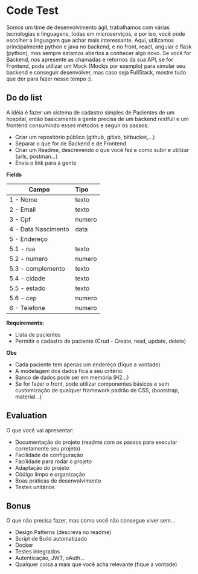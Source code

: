 # Code Test

Somos um time de desenvolvimento ágil, trabalhamos com várias tecnologias e linguagens, todas em microserviços, e por iso, você pode escolher a linguagem que achar mais interessante. Aqui, utilizamos principalmente python e java no backend, e no front, react, angular e flask (python), mas sempre estamos abertos a conhecer algo novo. Se você for Backend, nos apresente as chamadas e retornos da sua API, se for Frontend, pode utilizar um Mock (Mockjs por exemplo) para simular seu backend e conseguir desenvolver, mas caso seja FullStack, mostre tudo que der para fazer nesse tempo :).


## Do do list

A idéia é fazer um sistema de cadastro simples de Pacientes de um hospital, então basicamente a gente precisa de um backend restfull e um frontend consumindo esses metodos e seguir os passos:

* Criar um repositório público (github, gitlab, bitbucket,...)
* Separar o que for de Backend e de Frontend
* Criar um Readme, descrevendo o que você fez e como subir e utilizar (urls, postman...)
* Envia o link para a gente 

**Fields**

| Campo                     | Tipo  |
| --------------------------|:---------------------|
| 1 - Nome              | texto               |
| 2 - Email             | texto               |
| 3 - Cpf             | numero               |
| 4 - Data Nascimento             | data               |
| 5 - Endereço
| 5.1 - rua             | texto               |
| 5.2 - numero             | numero               |
| 5.3 - complemento             | texto               |
| 5.4 - cidade             | texto               |
| 5.5 - estado             | texto               |
| 5.6 - cep             | numero               |
| 6 - Telefone | numero               |

**Requirements:**

- Lista de pacientes
- Permitir o cadastro de paciente (Crud - Create, read, update, delete)

**Obs**

- Cada paciente tem apenas um endereço (fique a vontade)
- A modelagem dos dados fica a seu critério. 
- Banco de dados pode ser em memória (H2...)
- Se for fazer o front, pode utilizar componentes básicos e sem customização de qualquer framework padrão de CSS, (bootstrap, material...)

## Evaluation

O que você vai apresentar:

* Documentação do projeto (readme com os passos para executar corretamente seu projeto)
* Facilidade de configuração
* Facilidade para rodar o projeto
* Adaptação do projeto
* Código limpo e organização
* Boas práticas de desenvolvimento
* Testes unitários

## Bonus

O que não precisa fazer, mas como você não consegue viver sem...

* Design Patterns (descreva no readme)
* Script de Build automatizado
* Docker
* Testes integrados
* Autenticação, JWT, oAuth...
* Qualquer coisa a mais que você acha relevante (fique a vontade)
